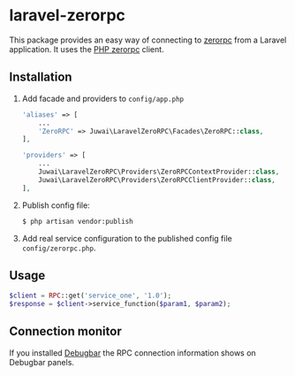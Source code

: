 # laravel-zerorpc

This package provides an easy way of connecting to
[zerorpc](http://www.zerorpc.io/) from a Laravel application. It uses the
[PHP zerorpc](https://github.com/0rpc/zerorpc-php) client.

## Installation

1. Add facade and providers to `config/app.php`

    ```php
    'aliases' => [
        ...
        'ZeroRPC' => Juwai\LaravelZeroRPC\Facades\ZeroRPC::class,
    ],
    ```

    ```php
    'providers' => [
        ...
        Juwai\LaravelZeroRPC\Providers\ZeroRPCContextProvider::class,
        Juwai\LaravelZeroRPC\Providers\ZeroRPCClientProvider::class,
    ],
    ```

1. Publish config file:

    ```bash
    $ php artisan vendor:publish
    ```

1. Add real service configuration to the published config file
`config/zerorpc.php`.

## Usage

```php
$client = RPC::get('service_one', '1.0');
$response = $client->service_function($param1, $param2);
```

## Connection monitor

If you installed [Debugbar](https://github.com/barryvdh/laravel-debugbar) the RPC connection information shows on Debugbar panels.
